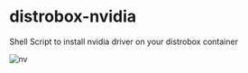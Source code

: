 # distrobox-nvidia
Shell Script to install nvidia driver on your distrobox container

![nv](https://user-images.githubusercontent.com/67164552/201745457-10d6a953-584c-4f08-a59a-0e479bcb6f02.png)
